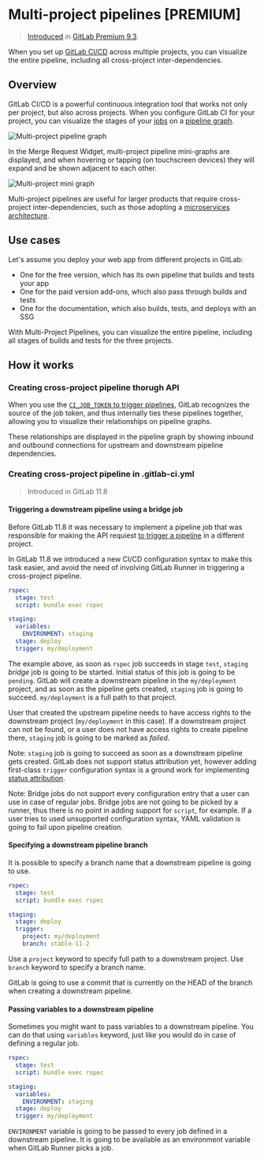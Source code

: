 # Multi-project pipelines **[PREMIUM]**

> [Introduced](https://gitlab.com/gitlab-org/gitlab-ee/issues/2121) in
[GitLab Premium 9.3](https://about.gitlab.com/2017/06/22/gitlab-9-3-released/#multi-project-pipeline-graphs).

When you set up [GitLab CI/CD](README.md) across multiple projects, you can visualize
the entire pipeline, including all cross-project inter-dependencies.

## Overview

GitLab CI/CD is a powerful continuous integration tool that works not only per project, but also across projects. When you
configure GitLab CI for your project, you can visualize the stages
of your [jobs](pipelines.md#jobs) on a [pipeline graph](pipelines.md#pipeline-graphs).

![Multi-project pipeline graph](img/multi_project_pipeline_graph.png)

In the Merge Request Widget, multi-project pipeline mini-graphs are displayed,
and when hovering or tapping (on touchscreen devices) they will expand and be shown adjacent to each other.

![Multi-project mini graph](img/multi_pipeline_mini_graph.gif)

Multi-project pipelines are useful for larger products that require cross-project inter-dependencies, such as those
adopting a [microservices architecture](https://about.gitlab.com/2016/08/16/trends-in-version-control-land-microservices/).

## Use cases

Let's assume you deploy your web app from different projects in GitLab:

- One for the free version, which has its own pipeline that builds and tests your app
- One for the paid version add-ons, which also pass through builds and tests
- One for the documentation, which also builds, tests, and deploys with an SSG

With Multi-Project Pipelines, you can visualize the entire pipeline, including all stages of builds and tests for the three projects.

## How it works

### Creating cross-project pipeline thorugh API

When you use the [`CI_JOB_TOKEN` to trigger pipelines](triggers/README.md#ci-job-token), GitLab
recognizes the source of the job token, and thus internally ties these pipelines
together, allowing you to visualize their relationships on pipeline graphs.

These relationships are displayed in the pipeline graph by showing inbound and
outbound connections for upstream and downstream pipeline dependencies.

### Creating cross-project pipeline in .gitlab-ci.yml

> Introduced in GitLab 11.8

#### Triggering a downstream pipeline using a bridge job

Before GitLab 11.8 it was necessary to implement a pipeline job that was
responsible for making the API requiest [to trigger a pipeline](triggers/README.md#ci-job-token)
in a different project.

In GitLab 11.8 we introduced a new CI/CD configuration syntax to make this task
easier, and avoid the need of involving GitLab Runner in triggering a
cross-project pipeline.

```yaml
rspec:
  stage: test
  script: bundle exec rspec

staging:
  variables:
    ENVIRONMENT: staging
  stage: deploy
  trigger: my/deployment
```

The example above, as soon as `rspec` job succeeds in stage `test`, `staging`
_bridge_ job is going to be started. Initial status of this job is going to be
`pending`. GitLab will create a downstream pipeline in the `my/deployment`
project, and as soon as the pipeline gets created, `staging` job is going to
succeed. `my/deployment` is a full path to that project.

User that created the upstream pipeline needs to have access rights to the
downstream project (`my/deployment` in this case). If a downstream project can
not be found, or a user does not have access rights to create pipeline there,
`staging` job is going to be marked as _failed_.

Note: `staging` job is going to succeed as soon as a downstream pipeline gets
created. GitLab does not support status attribution yet, however adding
first-class `trigger` configuration syntax is a ground work for implementing
[status attribution](https://gitlab.com/gitlab-org/gitlab-ce/issues/39640).

Note: Bridge jobs do not support every configuration entry that a user can use
in case of regular jobs. Bridge jobs are not going to be picked by a runner,
thus there is no point in adding support for `script`, for example. If a user
tries to used unsupported configuration syntax, YAML validation is going to
fail upon pipeline creation.

#### Specifying a downstream pipeline branch

It is possible to specify a branch name that a downstream pipeline is going to
use.

```yaml
rspec:
  stage: test
  script: bundle exec rspec

staging:
  stage: deploy
  trigger:
    project: my/deployment
    branch: stable-11-2
```

Use a `project` keyword to specify full path to a downstream project. Use
`branch` keyword to specify a branch name.

GitLab is going to use a commit that is currently on the HEAD of the branch
when creating a downstream pipeline.

#### Passing variables to a downstream pipeline

Sometimes you might want to pass variables to a downstream pipeline.
You can do that using `variables` keyword, just like you would do in case
of defining a regular job.

```yaml
rspec:
  stage: test
  script: bundle exec rspec

staging:
  variables:
    ENVIRONMENT: staging
  stage: deploy
  trigger: my/deployment
```

`ENVIRONMENT` variable is going to be passed to every job defined in a
downstream pipeline. It is going to be available as an environment variable
when GitLab Runner picks a job.
